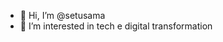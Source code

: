 - 👋 Hi, I’m @setusama
- 👀 I’m interested in tech e digital transformation

<!---
setusama/setusama is a ✨ special ✨ repository because its `README.md` (this file) appears on your GitHub profile.
You can click the Preview link to take a look at your changes.
--->
